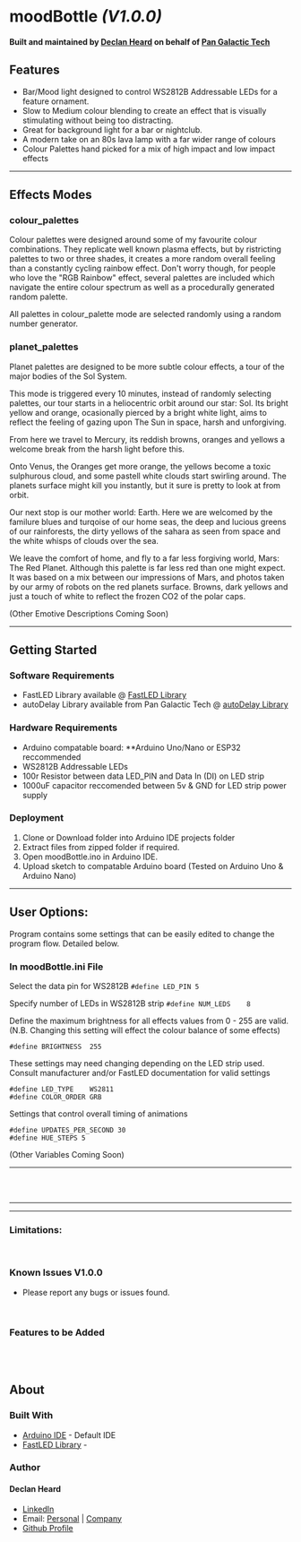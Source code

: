 # moodBottle *(V1.0.0)*
#### Built and maintained by [Declan Heard](mailto:pangalactictech@gmail.com "Email me!") on behalf of [Pan Galactic Tech](https://PanGalacticTech.com)

## Features
* Bar/Mood light designed to control WS2812B Addressable LEDs for a feature ornament.
* Slow to Medium colour blending to create an effect that is visually stimulating without being too distracting.
* Great for background light for a bar or nightclub.
* A modern take on an 80s lava lamp with a far wider range of colours
* Colour Palettes hand picked for a mix of high impact and low impact effects

___________________________________________________________________________________________________________

## Effects Modes

### colour_palettes

Colour palettes were designed around some of my favourite colour combinations. They replicate well known plasma effects,
but by ristricting palettes to two or three shades, it creates a more random overall feeling than a constantly cycling rainbow effect.
Don't worry though, for people who love the "RGB Rainbow" effect, several palettes are included which navigate the entire colour spectrum
as well as a procedurally generated random palette.

All palettes in colour_palette mode are selected randomly using a random number generator.


### planet_palettes

Planet palettes are designed to be more subtle colour effects, a tour of the major bodies of the Sol System.

This mode is triggered every 10 minutes, instead of randomly selecting palettes, our tour starts in a heliocentric orbit
around our star: Sol. Its bright yellow and orange, ocasionally pierced by a bright white light, aims to reflect 
the feeling of gazing upon The Sun in space, harsh and unforgiving. 

From here we travel to Mercury, its reddish browns, oranges and yellows a welcome break from the harsh light before this. 

Onto Venus, the Oranges get more orange, the yellows become a toxic sulphurous cloud, and some pastell white clouds 
start swirling around. The planets surface might kill you instantly, but it sure is pretty to look at from orbit.

Our next stop is our mother world: Earth. Here we are welcomed by the familure blues and turqoise of our home seas, the deep
and lucious greens of our rainforests, the dirty yellows of the sahara as seen from space and the white whisps of clouds over the sea.

We leave the comfort of home, and fly to a far less forgiving world, Mars: The Red Planet. Although this palette is far less red than
one might expect. It was based on a mix between our impressions of Mars, and photos taken by our army of robots on the red planets surface. 
Browns, dark yellows and just a touch of white to reflect the frozen CO2 of the polar caps.

(Other Emotive Descriptions Coming Soon)



___________________________________________________________________________________________________________

## Getting Started
### Software Requirements
* FastLED Library available @ [FastLED Library](https://github.com/FastLED/FastLED)
* autoDelay Library available from Pan Galactic Tech @ [autoDelay Library](https://github.com/PanGalacticTech/autoDelay_Library)

### Hardware Requirements
* Arduino compatable board:
**Arduino Uno/Nano or ESP32 reccommended
* WS2812B Addressable LEDs
* 100r Resistor between data LED_PIN and Data In (DI) on LED strip
* 1000uF capacitor reccomended between 5v & GND for LED strip power supply 


### Deployment
1. Clone or Download folder into Arduino IDE projects folder
2. Extract files from zipped folder if required.
3. Open moodBottle.ino in Arduino IDE.
4. Upload sketch to compatable Arduino board (Tested on Arduino Uno & Arduino Nano)

___________________________________________________________________________________________________________

## User Options:

Program contains some settings that can be easily edited to change the program flow. Detailed below.

### In moodBottle.ini File

Select the data pin for WS2812B
`#define LED_PIN 5`

Specify number of LEDs in WS2812B strip
`#define NUM_LEDS    8`

Define the maximum brightness for all effects values from 0 - 255 are valid.
(N.B. Changing this setting will effect the colour balance of some effects)

`#define BRIGHTNESS  255`

These settings may need changing depending on the LED strip used.
Consult manufacturer and/or FastLED documentation for valid settings

`#define LED_TYPE    WS2811` <br>
`#define COLOR_ORDER GRB`


Settings that control overall timing of animations

`#define UPDATES_PER_SECOND 30`<br>
`#define HUE_STEPS 5`       

(Other Variables Coming Soon)

________________________________________________________________________________________________________


<br>
<br>

___________________________________________________________________________________________________________
___________________________________________________________________________________________________________

### Limitations:



<br>

### Known Issues V1.0.0
  - Please report any bugs or issues found.

<br>

### Features to be Added 

<br>
<br>

## About
### Built With
* [Arduino IDE](https://www.arduino.cc/) - Default IDE
* [FastLED Library]( ) -


### Author
#### Declan Heard
* [LinkedIn](https://www.linkedin.com/in/declan-heard-91103b58/)
* Email: [Personal](mailto:dec.h38@gmail.com "dec.h38@gmail.com") | [Company](mailto:PanGalacticTech@gmail.com "PanGalacticTech@gmail.com")
* [Github Profile](https://github.com/PanGalacticTech)
